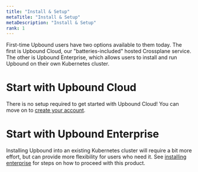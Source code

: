 ```yaml
---
title: "Install & Setup"
metaTitle: "Install & Setup"
metaDescription: "Install & Setup"
rank: 1
---
```


First-time Upbound users have two options available to them today. The first is
Upbound Cloud, our "batteries-included" hosted Crossplane service. The other is
Upbound Enterprise, which allows users to install and run Upbound on their own
Kubernetes cluster.

# Start with Upbound Cloud

There is no setup required to get started with Upbound Cloud! You can move on to
[create your account].

# Start with Upbound Enterprise

Installing Upbound into an existing Kubernetes cluster will require a bit more
effort, but can provide more flexibility for users who need it. See [installing enterprise]
for steps on how to proceed with this product.


<!-- Links -->
[create your account]: ../create-account
[Install]: ../../upbound-enterprise/install
[install up]: ../../cli
[installing enterprise]: ../../upbound-enterprise/install